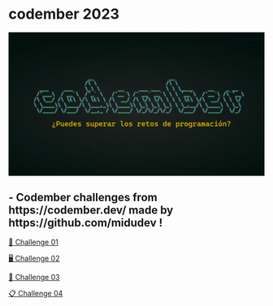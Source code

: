 # codember 2023

<p align="center">
   <img align="center" src="./public/codember.png" />
</p>

 <h2> - Codember challenges from https://codember.dev/ made by https://github.com/midudev !</h2>


[🚀 Challenge 01](https://github.com/jcuencagento/codemberJCG/blob/master/challenge_01/challenge_01.md)

[🖥️ Challenge 02](https://github.com/jcuencagento/codemberJCG/blob/master/challenge_02/challenge_02.md)

[🔐 Challenge 03](https://github.com/jcuencagento/codemberJCG/blob/master/challenge_03/challenge_03.md)

[📋 Challenge 04](https://github.com/jcuencagento/codemberJCG/blob/master/challenge_04/challenge_04.md)